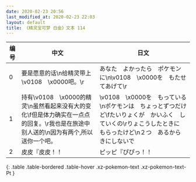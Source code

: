 ```yaml
---
date: 2020-02-23 20:56
last_modified_at: 2020-02-23 22:03
layout: default
title: 《精灵宝可梦 白金》文本 114
---
```

| 编号 | 中文 | 日文 |
| ---- | ---- | ---- |
| 0 | 要是愿意的话\n给精灵带上\v0108　\x0000吧。\r | あなた　よかったら　ポケモンに\n\v0108　\x0000を　もたせてあげて\r |
| 1 | 持有\v0108　\x0000的精灵\n虽然看起来没有大的变化\f但是体力确实在一点点的回复。\r我也是在旅途中别人送的\n因为有两个,所以送你一个吧。 | \v0108　\x0000を　もっている\nポケモンは　ちょっとずつだけど\fたいりょくが　かいふく　していくの\rりょこうしたときに　もらったけど\n２つ　あるから　きにしないで |
| 2 | 皮皮『皮皮！！ | ピッピ『ぴぴっ！！ |
{: .table .table-bordered .table-hover .xz-pokemon-text .xz-pokemon-text-Pt }